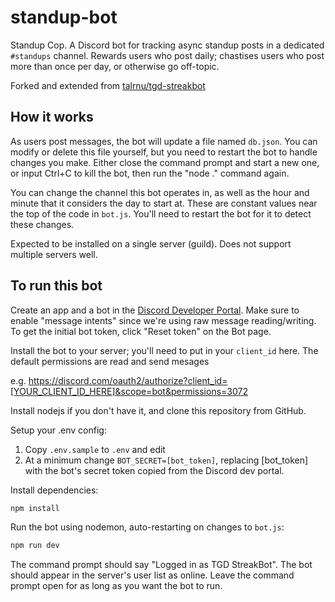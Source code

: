 # standup-bot

Standup Cop. A Discord bot for tracking async standup posts in a dedicated `#standups` channel. Rewards users who post daily; chastises users who post more than once per day, or otherwise go off-topic.

Forked and extended from [talrnu/tgd-streakbot](https://github.com/talrnu/tgd-streakbot)

## How it works

As users post messages, the bot will update a file named `db.json`. You can modify or delete this file yourself, but you need to restart the bot to handle changes you make. Either close the command prompt and start a new one, or input Ctrl+C to kill the bot, then run the "node ." command again.

You can change the channel this bot operates in, as well as the hour and minute that it considers the day to start at. These are constant values near the top of the code in `bot.js`. You'll need to restart the bot for it to detect these changes.

Expected to be installed on a single server (guild). Does not support multiple servers well.

## To run this bot

Create an app and a bot in the [Discord Developer Portal](https://discord.com/developers/applications). Make sure to enable "message intents" since we're using raw message reading/writing. To get the initial bot token, click "Reset token" on the Bot page.

Install the bot to your server; you'll need to put in your `client_id` here. The default permissions are read and send mesages

e.g. <https://discord.com/oauth2/authorize?client_id=[YOUR_CLIENT_ID_HERE]&scope=bot&permissions=3072>

Install nodejs if you don't have it, and clone this repository from GitHub.

Setup your .env config:

1. Copy `.env.sample` to `.env` and edit
2. At a minimum change `BOT_SECRET=[bot_token]`, replacing [bot_token] with the bot's secret token copied from the Discord dev portal.

Install dependencies:

```sh
npm install
```

Run the bot using nodemon, auto-restarting on changes to `bot.js`:

```sh
npm run dev
```

The command prompt should say "Logged in as TGD StreakBot". The bot should appear in the server's user list as online. Leave the command prompt open for as long as you want the bot to run.
